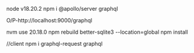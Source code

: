 node v18.20.2
npm i @apollo/server graphql

O/P-http://localhost:9000/graphql

nvm use 20.18.0
npm rebuild better-sqlite3 --location=global
npm install

//client
npm i graphql-request graphql
